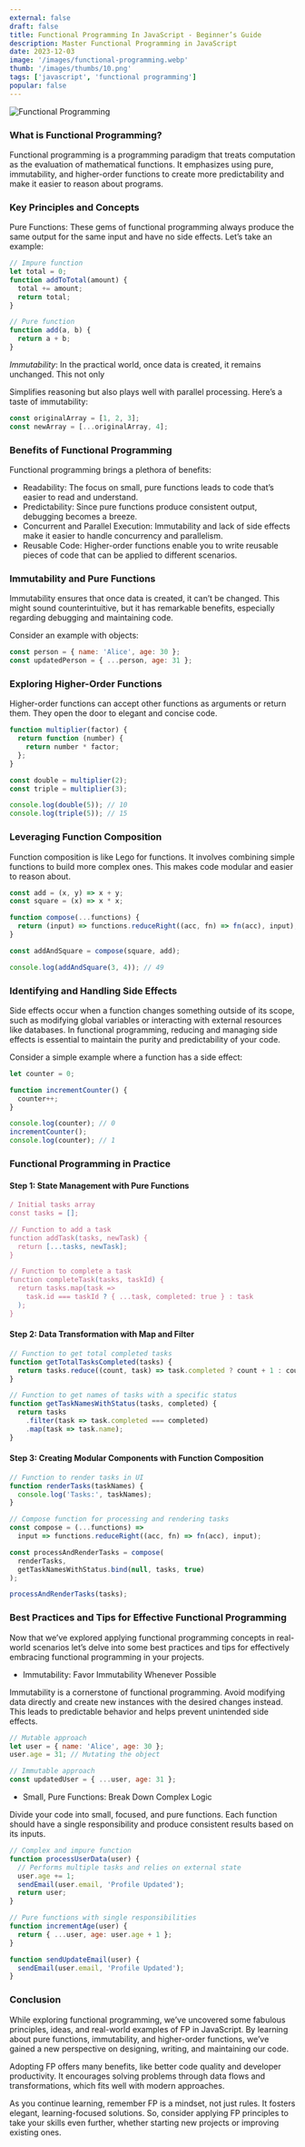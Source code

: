 ```yaml
---
external: false
draft: false
title: Functional Programming In JavaScript - Beginner’s Guide
description: Master Functional Programming in JavaScript
date: 2023-12-03
image: '/images/functional-programming.webp'
thumb: '/images/thumbs/10.png'
tags: ['javascript', 'functional programming']
popular: false
---
```


![Functional Programming](/images/functional-programming.webp)

### What is Functional Programming?

Functional programming is a programming paradigm that treats computation as the evaluation of mathematical functions. It emphasizes using pure, immutability, and higher-order functions to create more predictability and make it easier to reason about programs.

### Key Principles and Concepts

Pure Functions: These gems of functional programming always produce the same output for the same input and have no side effects. Let’s take an example:

```js
// Impure function
let total = 0;
function addToTotal(amount) {
  total += amount;
  return total;
}

// Pure function
function add(a, b) {
  return a + b;
}
```

*Immutability*: In the practical world, once data is created, it remains unchanged. This not only

Simplifies reasoning but also plays well with parallel processing. Here’s a taste of immutability:

```js
const originalArray = [1, 2, 3];
const newArray = [...originalArray, 4];
```

### Benefits of Functional Programming

Functional programming brings a plethora of benefits:

- Readability: The focus on small, pure functions leads to code that’s easier to read and understand.
- Predictability: Since pure functions produce consistent output, debugging becomes a breeze.
- Concurrent and Parallel Execution: Immutability and lack of side effects make it easier to handle concurrency and parallelism.
- Reusable Code: Higher-order functions enable you to write reusable pieces of code that can be applied to different scenarios.

### Immutability and Pure Functions

Immutability ensures that once data is created, it can’t be changed. This might sound counterintuitive, but it has remarkable benefits, especially regarding debugging and maintaining code.

Consider an example with objects:

```js
const person = { name: 'Alice', age: 30 };
const updatedPerson = { ...person, age: 31 };
```

### Exploring Higher-Order Functions

Higher-order functions can accept other functions as arguments or return them. They open the door to elegant and concise code.

```js
function multiplier(factor) {
  return function (number) {
    return number * factor;
  };
}

const double = multiplier(2);
const triple = multiplier(3);

console.log(double(5)); // 10
console.log(triple(5)); // 15
```

### Leveraging Function Composition

Function composition is like Lego for functions. It involves combining simple functions to build more complex ones. This makes code modular and easier to reason about.

```js
const add = (x, y) => x + y;
const square = (x) => x * x;

function compose(...functions) {
  return (input) => functions.reduceRight((acc, fn) => fn(acc), input);
}

const addAndSquare = compose(square, add);

console.log(addAndSquare(3, 4)); // 49
```

### Identifying and Handling Side Effects

Side effects occur when a function changes something outside of its scope, such as modifying global variables or interacting with external resources like databases. In functional programming, reducing and managing side effects is essential to maintain the purity and predictability of your code.

Consider a simple example where a function has a side effect:

```js
let counter = 0;

function incrementCounter() {
  counter++;
}

console.log(counter); // 0
incrementCounter();
console.log(counter); // 1
```

### Functional Programming in Practice

#### Step 1: State Management with Pure Functions

```js
/ Initial tasks array
const tasks = [];

// Function to add a task
function addTask(tasks, newTask) {
  return [...tasks, newTask];
}

// Function to complete a task
function completeTask(tasks, taskId) {
  return tasks.map(task =>
    task.id === taskId ? { ...task, completed: true } : task
  );
}
```

#### Step 2: Data Transformation with Map and Filter

```js
// Function to get total completed tasks
function getTotalTasksCompleted(tasks) {
  return tasks.reduce((count, task) => task.completed ? count + 1 : count, 0);
}

// Function to get names of tasks with a specific status
function getTaskNamesWithStatus(tasks, completed) {
  return tasks
    .filter(task => task.completed === completed)
    .map(task => task.name);
}
```

#### Step 3: Creating Modular Components with Function Composition

```js
// Function to render tasks in UI
function renderTasks(taskNames) {
  console.log('Tasks:', taskNames);
}

// Compose function for processing and rendering tasks
const compose = (...functions) =>
  input => functions.reduceRight((acc, fn) => fn(acc), input);

const processAndRenderTasks = compose(
  renderTasks,
  getTaskNamesWithStatus.bind(null, tasks, true)
);

processAndRenderTasks(tasks);
```

### Best Practices and Tips for Effective Functional Programming

Now that we’ve explored applying functional programming concepts in real-world scenarios let’s delve into some best practices and tips for effectively embracing functional programming in your projects.

- Immutability: Favor Immutability Whenever Possible

Immutability is a cornerstone of functional programming. Avoid modifying data directly and create new instances with the desired changes instead. This leads to predictable behavior and helps prevent unintended side effects.

```js
// Mutable approach
let user = { name: 'Alice', age: 30 };
user.age = 31; // Mutating the object

// Immutable approach
const updatedUser = { ...user, age: 31 };
```

- Small, Pure Functions: Break Down Complex Logic

Divide your code into small, focused, and pure functions. Each function should have a single responsibility and produce consistent results based on its inputs.

```js
// Complex and impure function
function processUserData(user) {
  // Performs multiple tasks and relies on external state
  user.age += 1;
  sendEmail(user.email, 'Profile Updated');
  return user;
}

// Pure functions with single responsibilities
function incrementAge(user) {
  return { ...user, age: user.age + 1 };
}

function sendUpdateEmail(user) {
  sendEmail(user.email, 'Profile Updated');
}
```

### Conclusion

While exploring functional programming, we’ve uncovered some fabulous principles, ideas, and real-world examples of FP in JavaScript. By learning about pure functions, immutability, and higher-order functions, we’ve gained a new perspective on designing, writing, and maintaining our code.

Adopting FP offers many benefits, like better code quality and developer productivity. It encourages solving problems through data flows and transformations, which fits well with modern approaches.

As you continue learning, remember FP is a mindset, not just rules. It fosters elegant, learning-focused solutions. So, consider applying FP principles to take your skills even further, whether starting new projects or improving existing ones.

